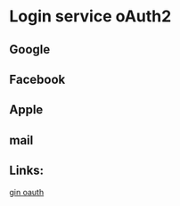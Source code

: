 # Login service oAuth2

## Google

## Facebook

## Apple

## mail


## Links:
[gin oauth](https://github.com/zalando/gin-oauth2/blob/master/README.md)
